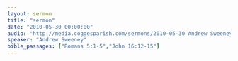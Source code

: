 ```yaml
---
layout: sermon
title: "sermon"
date: "2010-05-30 00:00:00"
audio: "http://media.coggesparish.com/sermons/2010-05-30 Andrew Sweeney.mp3"
speaker: "Andrew Sweeney"
bible_passages: ["Romans 5:1-5","John 16:12-15"]
---
```

